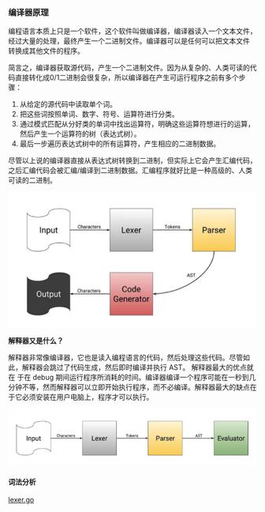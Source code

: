 ### 编译器原理

编程语言本质上只是一个软件，这个软件叫做编译器，编译器读入一个文本文件，经过大量的处理，最终产生一个二进制文件。编译器可以是任何可以把文本文件
转换成其他文件的程序。

简言之，编译器获取源代码，产生一个二进制文件。因为从复杂的、人类可读的代码直接转化成0/1二进制会很复杂，所以编译器在产生可运行程序之前有多个步骤：

1.  从给定的源代码中读取单个词。
2.  把这些词按照单词、数字、符号、运算符进行分类。
3.  通过模式匹配从分好类的单词中找出运算符，明确这些运算符想进行的运算，然后产生一个运算符的树（表达式树）。
4.  最后一步遍历表达式树中的所有运算符，产生相应的二进制数据。

尽管以上说的编译器直接从表达式树转换到二进制，但实际上它会产生汇编代码，之后汇编代码会被汇编/编译到二进制数据。汇编程序就好比是一种高级的、人类
可读的二进制。

![WX20181214-183209.png](static/WX20181214-183209.png)


**解释器又是什么？**

解释器非常像编译器，它也是读入编程语言的代码，然后处理这些代码。尽管如此，解释器会跳过了代码生成，然后即时编译并执行 AST。 解释器最大的优点就在
于在 debug 期间运行程序所消耗的时间。编译器编译一个程序可能在一秒到几分钟不等，然而解释器可以立即开始执行程序，而不必编译。解释器最大的缺点在
于它必须安装在用户电脑上，程序才可以执行。

![WX20181214-183749.png](static/WX20181214-183749.png)

#### 词法分析

[lexer.go](lexer.go)
